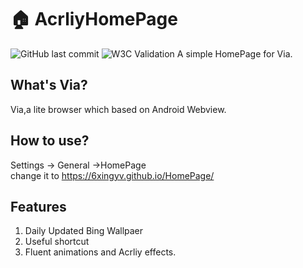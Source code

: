 # 🏠 AcrliyHomePage
![GitHub last commit](https://img.shields.io/github/last-commit/6xingyv/HomePage) ![W3C Validation](https://img.shields.io/w3c-validation/html?targetUrl=https%3A%2F%2F6xingyv.github.io%2FHomePage%2F)
A simple HomePage for Via.  
## What's Via?  
Via,a lite browser which based on Android Webview.  
## How to use?  
Settings -> General ->HomePage  
change it to https://6xingyv.github.io/HomePage/  
## Features  
1. Daily Updated Bing Wallpaer  
2. Useful shortcut  
3. Fluent animations and Acrliy effects.

  
